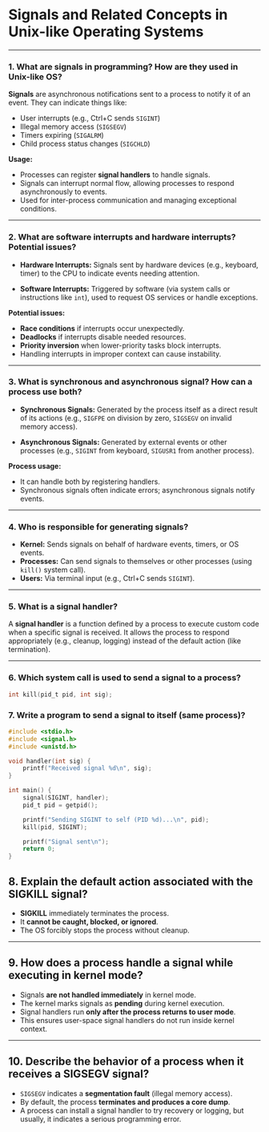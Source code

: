 # Signals and Related Concepts in Unix-like Operating Systems

---

### 1. What are signals in programming? How are they used in Unix-like OS?

**Signals** are asynchronous notifications sent to a process to notify it of an event. They can indicate things like:

- User interrupts (e.g., Ctrl+C sends `SIGINT`)
- Illegal memory access (`SIGSEGV`)
- Timers expiring (`SIGALRM`)
- Child process status changes (`SIGCHLD`)

**Usage:**

- Processes can register **signal handlers** to handle signals.
- Signals can interrupt normal flow, allowing processes to respond asynchronously to events.
- Used for inter-process communication and managing exceptional conditions.

---

### 2. What are software interrupts and hardware interrupts? Potential issues?

- **Hardware Interrupts:** Signals sent by hardware devices (e.g., keyboard, timer) to the CPU to indicate events needing attention.
  
- **Software Interrupts:** Triggered by software (via system calls or instructions like `int`), used to request OS services or handle exceptions.

**Potential issues:**

- **Race conditions** if interrupts occur unexpectedly.
- **Deadlocks** if interrupts disable needed resources.
- **Priority inversion** when lower-priority tasks block interrupts.
- Handling interrupts in improper context can cause instability.

---

### 3. What is synchronous and asynchronous signal? How can a process use both?

- **Synchronous Signals:** Generated by the process itself as a direct result of its actions (e.g., `SIGFPE` on division by zero, `SIGSEGV` on invalid memory access).

- **Asynchronous Signals:** Generated by external events or other processes (e.g., `SIGINT` from keyboard, `SIGUSR1` from another process).

**Process usage:**

- It can handle both by registering handlers.
- Synchronous signals often indicate errors; asynchronous signals notify events.

---

### 4. Who is responsible for generating signals?

- **Kernel:** Sends signals on behalf of hardware events, timers, or OS events.
- **Processes:** Can send signals to themselves or other processes (using `kill()` system call).
- **Users:** Via terminal input (e.g., Ctrl+C sends `SIGINT`).

---

### 5. What is a signal handler?

A **signal handler** is a function defined by a process to execute custom code when a specific signal is received. It allows the process to respond appropriately (e.g., cleanup, logging) instead of the default action (like termination).

---

### 6. Which system call is used to send a signal to a process?

```c
int kill(pid_t pid, int sig);
```
### 7. Write a program to send a signal to itself (same process)?
```c
#include <stdio.h>
#include <signal.h>
#include <unistd.h>

void handler(int sig) {
    printf("Received signal %d\n", sig);
}

int main() {
    signal(SIGINT, handler);
    pid_t pid = getpid();

    printf("Sending SIGINT to self (PID %d)...\n", pid);
    kill(pid, SIGINT);

    printf("Signal sent\n");
    return 0;
}
```
## 8. Explain the default action associated with the SIGKILL signal?

- **SIGKILL** immediately terminates the process.
- It **cannot be caught, blocked, or ignored**.
- The OS forcibly stops the process without cleanup.

---

## 9. How does a process handle a signal while executing in kernel mode?

- Signals **are not handled immediately** in kernel mode.
- The kernel marks signals as **pending** during kernel execution.
- Signal handlers run **only after the process returns to user mode**.
- This ensures user-space signal handlers do not run inside kernel context.

---

## 10. Describe the behavior of a process when it receives a SIGSEGV signal?

- `SIGSEGV` indicates a **segmentation fault** (illegal memory access).
- By default, the process **terminates and produces a core dump**.
- A process can install a signal handler to try recovery or logging, but usually, it indicates a serious programming error.
